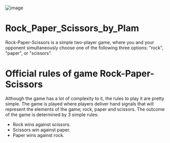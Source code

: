 ![image](https://user-images.githubusercontent.com/117172634/214266365-21cd2f69-58a0-49a0-85b7-71e9d562dba6.png)


# Rock_Paper_Scissors_by_Plam
Rock-Paper-Scissors is a simple two-player game, where you and your opponent simultaneously choose one of the following three options: "rock", "paper", or "scissors".

# Official rules of game Rock-Paper-Scissors
Although the game has a lot of complexity to it, the rules to play it are pretty simple.
The game is played where players deliver hand signals that will represent the elements of the game; rock, paper and scissors. The outcome of the game is determined by 3 simple rules:

- Rock wins against scissors.
- Scissors win against paper.
- Paper wins against rock.
